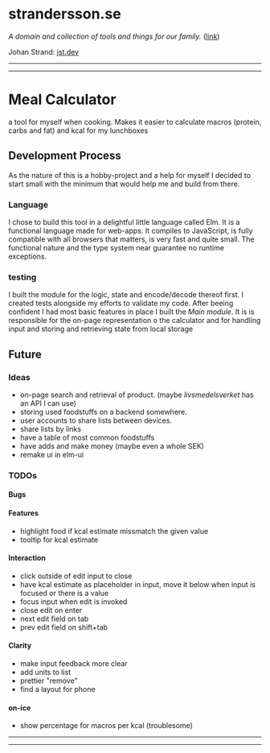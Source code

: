 # strandersson.se
_A domain and collection of tools and things for our family._ ([link](https://strandersson.se))

Johan Strand: [jst.dev](https://jst.dev)
____________
____________
# Meal Calculator
a tool for myself when cooking. Makes it easier to calculate macros (protein, carbs and fat) and kcal for my lunchboxes

 

## Development Process
As the nature of this is a hobby-project and a help for myself I decided to start small with the minimum that would help me and build from there. 

### Language
I chose to build this tool in a delightful little language called Elm. It is a functional language made for web-apps. It compiles to JavaScript, is fully compatible with all browsers that matters, is very fast and quite small. The functional nature and the type system near guarantee no runtime exceptions. 

### testing 
I built the module for the logic, state and encode/decode thereof first. I created tests alongside my efforts to validate my code. After beeing confident I had most basic features in place I built the _Main module_. It is is responsible for the on-page representation o the calculator and for handling input and storing and retrieving state from local storage 

## Future
### Ideas
- on-page search and retrieval of product. (maybe _livsmedelsverket_ has an API I can use)
- storing used foodstuffs on a backend somewhere. 
- user accounts to share lists between devices.
- share lists by links
- have a table of most common foodstuffs
- have adds and make money (maybe even a whole SEK)
- remake ui in elm-ui


### TODOs

#### Bugs
#### Features
- highlight food if kcal estimate missmatch the given value
- tooltip for kcal estimate
#### Interaction
- click outside of edit input to close
- have kcal estimate as placeholder in input, move it below when input is focused or there is a value
- focus input when edit is invoked
- close edit on enter
- next edit field on tab
- prev edit field on shift+tab
#### Clarity
- make input feedback more clear
- add units to list
- prettier "remove"
- find a layout for phone
#### on-ice
- show percentage for macros per kcal (troublesome)

____________
____________
